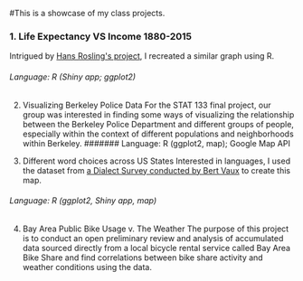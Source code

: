 #This is a showcase of my class projects.

### 1. Life Expectancy VS Income 1880-2015
Intrigued by [Hans Rosling's project](https://www.youtube.com/watch?v=jbkSRLYSojo), I recreated a similar graph using R.

###### Language: R (Shiny app; ggplot2)

2. Visualizing Berkeley Police Data
For the STAT 133 final project, our group was interested in finding some ways of visualizing the relationship
between the Berkeley Police Department and different groups of people, especially within the context of different
populations and neighborhoods within Berkeley.
####### Language: R (ggplot2, map); Google Map API

3. Different word choices across US States
Interested in languages, I used the dataset from [a Dialect Survey conducted by Bert Vaux](http://www4.uwm.edu/FLL/linguistics/dialect/index.html) to create this map. 
###### Language: R (ggplot2, Shiny app, map)

4. Bay Area Public Bike Usage v. The Weather
The purpose of this project is to conduct an open preliminary review and analysis of
accumulated data sourced directly from a local bicycle rental service called Bay Area Bike
Share and find correlations between bike share activity and weather conditions using the data.
